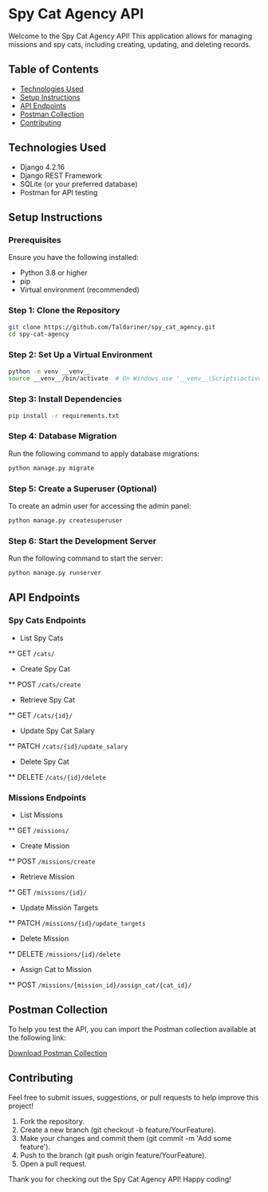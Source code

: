 # Spy Cat Agency API

Welcome to the Spy Cat Agency API! This application allows for managing missions and spy cats, including creating, updating, and deleting records. 

## Table of Contents

- [Technologies Used](#technologies-used)
- [Setup Instructions](#setup-instructions)
- [API Endpoints](#api-endpoints)
- [Postman Collection](#postman-collection)
- [Contributing](#contributing)

## Technologies Used

- Django 4.2.16
- Django REST Framework
- SQLite (or your preferred database)
- Postman for API testing

## Setup Instructions

### Prerequisites

Ensure you have the following installed:

- Python 3.8 or higher
- pip
- Virtual environment (recommended)

### Step 1: Clone the Repository

```bash
git clone https://github.com/Taldariner/spy_cat_agency.git
cd spy-cat-agency
```

### Step 2: Set Up a Virtual Environment

```bash
python -m venv __venv__
source __venv__/bin/activate  # On Windows use '__venv__\Scripts\activate'
```

### Step 3: Install Dependencies

```bash
pip install -r requirements.txt
```

### Step 4: Database Migration

Run the following command to apply database migrations:

```bash
python manage.py migrate
```

### Step 5: Create a Superuser (Optional)

To create an admin user for accessing the admin panel:

```bash
python manage.py createsuperuser
```

### Step 6: Start the Development Server

Run the following command to start the server:

```bash
python manage.py runserver
```

## API Endpoints

### Spy Cats Endpoints

* List Spy Cats

** GET `/cats/`

* Create Spy Cat

** POST `/cats/create`

* Retrieve Spy Cat

** GET `/cats/{id}/`

* Update Spy Cat Salary

** PATCH `/cats/{id}/update_salary`

* Delete Spy Cat

** DELETE `/cats/{id}/delete`


### Missions Endpoints

* List Missions

** GET `/missions/`

* Create Mission

** POST `/missions/create`

* Retrieve Mission

** GET `/missions/{id}/`

* Update Mission Targets

** PATCH `/missions/{id}/update_targets`

* Delete Mission

** DELETE `/missions/{id}/delete`

* Assign Cat to Mission

** POST `/missions/{mission_id}/assign_cat/{cat_id}/`

## Postman Collection

To help you test the API, you can import the Postman collection available at the following link:

[Download Postman Collection](https://api.postman.com/collections/39310750-975f08bb-4c1d-434e-9b6d-2fa17f239001?access_key=PMAT-01JB6S8CZKZQNBGK9VZRYWEPJ4)

## Contributing

Feel free to submit issues, suggestions, or pull requests to help improve this project!

1. Fork the repository.
2. Create a new branch (git checkout -b feature/YourFeature).
3. Make your changes and commit them (git commit -m 'Add some feature').
4. Push to the branch (git push origin feature/YourFeature).
5. Open a pull request.

Thank you for checking out the Spy Cat Agency API! Happy coding!
